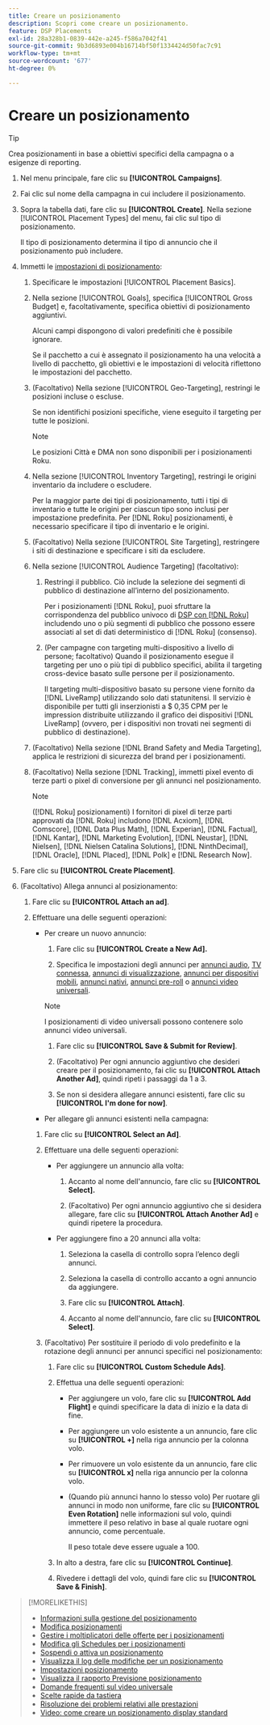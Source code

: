 ```yaml
---
title: Creare un posizionamento
description: Scopri come creare un posizionamento.
feature: DSP Placements
exl-id: 28a328b1-0839-442e-a245-f586a7042f41
source-git-commit: 9b3d6893e004b16714bf50f1334424d50fac7c91
workflow-type: tm+mt
source-wordcount: '677'
ht-degree: 0%

---
```


# Creare un posizionamento

>[!TIP]
>
>Crea posizionamenti in base a obiettivi specifici della campagna o a esigenze di reporting.

1. Nel menu principale, fare clic su **[!UICONTROL Campaigns]**.

1. Fai clic sul nome della campagna in cui includere il posizionamento.

1. Sopra la tabella dati, fare clic su **[!UICONTROL Create]**. Nella sezione [!UICONTROL Placement Types] del menu, fai clic sul tipo di posizionamento.

   Il tipo di posizionamento determina il tipo di annuncio che il posizionamento può includere.

1. Immetti le [impostazioni di posizionamento](placement-settings.md):

   1. Specificare le impostazioni [!UICONTROL Placement Basics].

   1. Nella sezione [!UICONTROL Goals], specifica [!UICONTROL Gross Budget] e, facoltativamente, specifica obiettivi di posizionamento aggiuntivi.

      Alcuni campi dispongono di valori predefiniti che è possibile ignorare.

      Se il pacchetto a cui è assegnato il posizionamento ha una velocità a livello di pacchetto, gli obiettivi e le impostazioni di velocità riflettono le impostazioni del pacchetto.

   1. (Facoltativo) Nella sezione [!UICONTROL Geo-Targeting], restringi le posizioni incluse o escluse.

      Se non identifichi posizioni specifiche, viene eseguito il targeting per tutte le posizioni.

      >[!NOTE]
      >
      >Le posizioni Città e DMA non sono disponibili per i posizionamenti Roku.

   1. Nella sezione [!UICONTROL Inventory Targeting], restringi le origini inventario da includere o escludere.

      Per la maggior parte dei tipi di posizionamento, tutti i tipi di inventario e tutte le origini per ciascun tipo sono inclusi per impostazione predefinita. Per [!DNL Roku] posizionamenti, è necessario specificare il tipo di inventario e le origini.

   1. (Facoltativo) Nella sezione [!UICONTROL Site Targeting], restringere i siti di destinazione e specificare i siti da escludere.

   1. Nella sezione [!UICONTROL Audience Targeting] (facoltativo):

      1. Restringi il pubblico. Ciò include la selezione dei segmenti di pubblico di destinazione all’interno del posizionamento.

         Per i posizionamenti [!DNL Roku], puoi sfruttare la corrispondenza del pubblico univoco di [DSP con [!DNL Roku]](/help/dsp/inventory/roku-inventory.md) includendo uno o più segmenti di pubblico che possono essere associati al set di dati deterministico di [!DNL Roku] (consenso).

      1. (Per campagne con targeting multi-dispositivo a livello di persone; facoltativo) Quando il posizionamento esegue il targeting per uno o più tipi di pubblico specifici, abilita il targeting cross-device basato sulle persone per il posizionamento.

         Il targeting multi-dispositivo basato su persone viene fornito da [!DNL LiveRamp] utilizzando solo dati statunitensi. Il servizio è disponibile per tutti gli inserzionisti a $ 0,35 CPM per le impression distribuite utilizzando il grafico dei dispositivi [!DNL LiveRamp] (ovvero, per i dispositivi non trovati nei segmenti di pubblico di destinazione).

   1. (Facoltativo) Nella sezione [!DNL Brand Safety and Media Targeting], applica le restrizioni di sicurezza del brand per i posizionamenti.

   1. (Facoltativo) Nella sezione [!DNL Tracking], immetti pixel evento di terze parti o pixel di conversione per gli annunci nel posizionamento.

      >[!NOTE]
      >
      >([!DNL Roku] posizionamenti) I fornitori di pixel di terze parti approvati da [!DNL Roku] includono [!DNL Acxiom], [!DNL Comscore], [!DNL Data Plus Math], [!DNL Experian], [!DNL Factual], [!DNL Kantar], [!DNL Marketing Evolution], [!DNL Neustar], [!DNL Nielsen], [!DNL Nielsen Catalina Solutions], [!DNL NinthDecimal], [!DNL Oracle], [!DNL Placed], [!DNL Polk] e [!DNL Research Now].

1. Fare clic su **[!UICONTROL Create Placement]**.

1. (Facoltativo) Allega annunci al posizionamento:

   1. Fare clic su **[!UICONTROL Attach an ad]**.

   1. Effettuare una delle seguenti operazioni:

      * Per creare un nuovo annuncio:

         1. Fare clic su **[!UICONTROL Create a New Ad].**

         1. Specifica le impostazioni degli annunci per [annunci audio](/help/dsp/campaign-management/ads/ad-settings-audio.md), [TV connessa](/help/dsp/campaign-management/ads/ad-settings-connected-tv.md), [annunci di visualizzazione](/help/dsp/campaign-management/ads/ad-settings-display.md), [annunci per dispositivi mobili](/help/dsp/campaign-management/ads/ad-settings-mobile.md), [annunci nativi](/help/dsp/campaign-management/ads/ad-settings-native.md), [annunci pre-roll](/help/dsp/campaign-management/ads/ad-settings-pre-roll.md) o [annunci video universali](/help/dsp/campaign-management/ads/ad-settings-universal-video.md).

        >[!NOTE]
        >
        >I posizionamenti di video universali possono contenere solo annunci video universali.

         1. Fare clic su **[!UICONTROL Save & Submit for Review]**.

         1. (Facoltativo) Per ogni annuncio aggiuntivo che desideri creare per il posizionamento, fai clic su **[!UICONTROL Attach Another Ad]**, quindi ripeti i passaggi da 1 a 3.

         1. Se non si desidera allegare annunci esistenti, fare clic su **[!UICONTROL I'm done for now]**.

      * Per allegare gli annunci esistenti nella campagna:

      1. Fare clic su **[!UICONTROL Select an Ad]**.

      1. Effettuare una delle seguenti operazioni:

         * Per aggiungere un annuncio alla volta:

            1. Accanto al nome dell&#39;annuncio, fare clic su **[!UICONTROL Select].**

            1. (Facoltativo) Per ogni annuncio aggiuntivo che si desidera allegare, fare clic su **[!UICONTROL Attach Another Ad]** e quindi ripetere la procedura.

         * Per aggiungere fino a 20 annunci alla volta:

            1. Seleziona la casella di controllo sopra l’elenco degli annunci.

            1. Seleziona la casella di controllo accanto a ogni annuncio da aggiungere.

            1. Fare clic su **[!UICONTROL Attach]**.

            1. Accanto al nome dell&#39;annuncio, fare clic su **[!UICONTROL Select]**.

      1. (Facoltativo) Per sostituire il periodo di volo predefinito e la rotazione degli annunci per annunci specifici nel posizionamento:

         1. Fare clic su **[!UICONTROL Custom Schedule Ads]**.

         1. Effettua una delle seguenti operazioni:

            * Per aggiungere un volo, fare clic su **[!UICONTROL Add Flight]** e quindi specificare la data di inizio e la data di fine.

            * Per aggiungere un volo esistente a un annuncio, fare clic su **[!UICONTROL +]** nella riga annuncio per la colonna volo.

            * Per rimuovere un volo esistente da un annuncio, fare clic su **[!UICONTROL x]** nella riga annuncio per la colonna volo.

            * (Quando più annunci hanno lo stesso volo) Per ruotare gli annunci in modo non uniforme, fare clic su **[!UICONTROL Even Rotation]** nelle informazioni sul volo, quindi immettere il peso relativo in base al quale ruotare ogni annuncio, come percentuale.

              Il peso totale deve essere uguale a 100.

         1. In alto a destra, fare clic su **[!UICONTROL Continue]**.

         1. Rivedere i dettagli del volo, quindi fare clic su **[!UICONTROL Save & Finish]**.

>[!MORELIKETHIS]
>
>* [Informazioni sulla gestione del posizionamento](placement-about.md)
>* [Modifica posizionamenti](placement-edit.md)
>* [Gestire i moltiplicatori delle offerte per i posizionamenti](placement-manage-bid-multipliers.md)
>* [Modifica gli Schedules per i posizionamenti](placement-edit-ad-schedule.md)
>* [Sospendi o attiva un posizionamento](placement-pause-activate.md)
>* [Visualizza il log delle modifiche per un posizionamento](placement-change-log.md)
>* [Impostazioni posizionamento](placement-settings.md)
>* [Visualizza il rapporto Previsione posizionamento](/help/dsp/campaign-management/reports/placement-forecast.md)
>* [Domande frequenti sul video universale](/help/dsp/campaign-management/faq-universal-video.md)
>* [Scelte rapide da tastiera](/help/dsp/campaign-management/reports/keyboard-shortcuts.md)
>* [Risoluzione dei problemi relativi alle prestazioni](/help/dsp/optimization/troubleshooting-performance.md)
>* [Video: come creare un posizionamento display standard](https://video.tv.adobe.com/v/340454)
